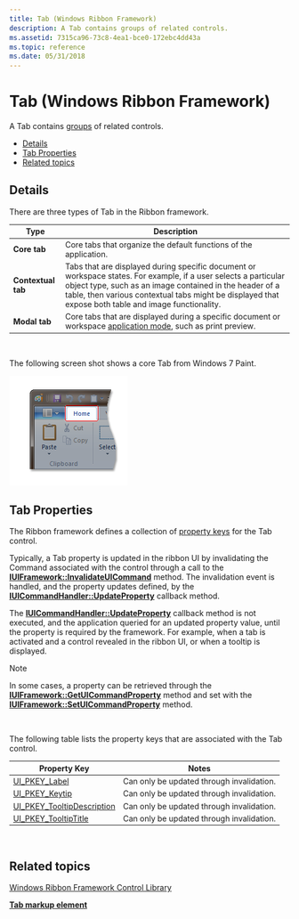 ```yaml
---
title: Tab (Windows Ribbon Framework)
description: A Tab contains groups of related controls.
ms.assetid: 7315ca96-73c8-4ea1-bce0-172ebc4dd43a
ms.topic: reference
ms.date: 05/31/2018
---
```


# Tab (Windows Ribbon Framework)

A Tab contains [groups](windowsribbon-controls-group.md) of related controls.

-   [Details](#details)
-   [Tab Properties](#tab-properties)
-   [Related topics](#related-topics)

## Details

There are three types of Tab in the Ribbon framework.



| Type               | Description                                                                                                                                                                                                                                                                         |
|--------------------|-------------------------------------------------------------------------------------------------------------------------------------------------------------------------------------------------------------------------------------------------------------------------------------|
| **Core tab**       | Core tabs that organize the default functions of the application.                                                                                                                                                                                                                   |
| **Contextual tab** | Tabs that are displayed during specific document or workspace states. For example, if a user selects a particular object type, such as an image contained in the header of a table, then various contextual tabs might be displayed that expose both table and image functionality. |
| **Modal tab**      | Core tabs that are displayed during a specific document or workspace [application mode](ribbon-applicationmodes.md), such as print preview.                                                                                                                                        |



 

The following screen shot shows a core Tab from Windows 7 Paint.

![screen shot that shows a core tab control.](images/controls/coretab.png)

## Tab Properties

The Ribbon framework defines a collection of [property keys](windowsribbon-reference-properties.md) for the Tab control.

Typically, a Tab property is updated in the ribbon UI by invalidating the Command associated with the control through a call to the [**IUIFramework::InvalidateUICommand**](/windows/desktop/api/uiribbon/nf-uiribbon-iuiframework-invalidateuicommand) method. The invalidation event is handled, and the property updates defined, by the [**IUICommandHandler::UpdateProperty**](/windows/desktop/api/uiribbon/nf-uiribbon-iuicommandhandler-updateproperty) callback method.

The [**IUICommandHandler::UpdateProperty**](/windows/desktop/api/uiribbon/nf-uiribbon-iuicommandhandler-updateproperty) callback method is not executed, and the application queried for an updated property value, until the property is required by the framework. For example, when a tab is activated and a control revealed in the ribbon UI, or when a tooltip is displayed.

> [!Note]  
> In some cases, a property can be retrieved through the [**IUIFramework::GetUICommandProperty**](/windows/desktop/api/uiribbon/nf-uiribbon-iuiframework-getuicommandproperty) method and set with the [**IUIFramework::SetUICommandProperty**](/windows/desktop/api/uiribbon/nf-uiribbon-iuiframework-setuicommandproperty) method.

 

The following table lists the property keys that are associated with the Tab control.



| Property Key                                                                                     | Notes                                     |
|--------------------------------------------------------------------------------------------------|-------------------------------------------|
| [UI\_PKEY\_Label](windowsribbon-reference-properties-uipkey-label.md)                           | Can only be updated through invalidation. |
| [UI\_PKEY\_Keytip](windowsribbon-reference-properties-uipkey-keytip.md)                         | Can only be updated through invalidation. |
| [UI\_PKEY\_TooltipDescription](windowsribbon-reference-properties-uipkey-tooltipdescription.md) | Can only be updated through invalidation. |
| [UI\_PKEY\_TooltipTitle](windowsribbon-reference-properties-uipkey-tooltiptitle.md)             | Can only be updated through invalidation. |



 

## Related topics

<dl> <dt>

[Windows Ribbon Framework Control Library](windowsribbon-controls-entry.md)
</dt> <dt>

[**Tab markup element**](windowsribbon-element-tab.md)
</dt> </dl>

 

 
